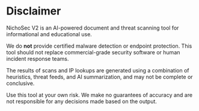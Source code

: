 # Disclaimer

NichoSec V2 is an AI-powered document and threat scanning tool for informational and educational use.

We do **not** provide certified malware detection or endpoint protection. This tool should not replace commercial-grade security software or human incident response teams.

The results of scans and IP lookups are generated using a combination of heuristics, threat feeds, and AI summarization, and may not be complete or conclusive.

Use this tool at your own risk. We make no guarantees of accuracy and are not responsible for any decisions made based on the output.
